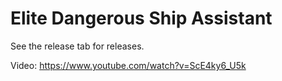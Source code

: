 # Elite Dangerous Ship Assistant
See the release tab for releases.

Video:
https://www.youtube.com/watch?v=ScE4ky6_U5k
